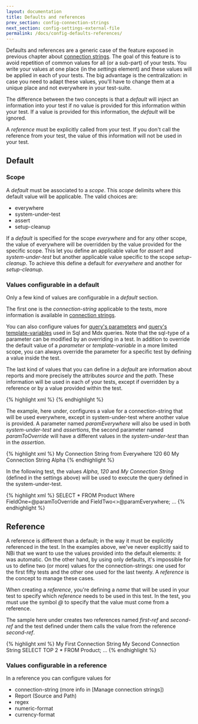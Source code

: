 ```yaml
---
layout: documentation
title: Defaults and references
prev_section: config-connection-strings
next_section: config-settings-external-file
permalink: /docs/config-defaults-references/
---
```

Defaults and references are a generic case of the feature exposed in previous chapter about [connection strings](../config-connection-strings). The goal of this feature is to avoid repetition of common values for all (or a sub-part) of your tests. You write your values at one place (in the *settings* element) and these values will be applied in each of your tests. The big advantage is the centralization: in case you need to adapt these values, you'll have to change them at a unique place and not everywhere in your test-suite.

The difference between the two concepts is that a *default* will inject an information into your test if no value is provided for this information within your test. If a value is provided for this information, the *default* will be ignored.

A *reference* must be explicitly called from your test. If you don't call the reference from your test, the value of this information will not be used in your test.

## Default

### Scope

A *default* must be associated to a *scope*. This *scope* delimits where this default value will be applicable. The valid choices are:

* everywhere
* system-under-test
* assert
* setup-cleanup

If a *default* is specified for the scope *everywhere* and for any other scope, the value of everywhere will be overridden by the value provided for the specific scope. This let you define an applicable value for *assert* and *system-under-test* but another applicable value specific to the scope *setup-cleanup*. To achieve this define a default for *everywhere* and another for *setup-cleanup*.

### Values configurable in a default

Only a few kind of values are configurable in a *default* section.

The first one is the *connection-string* applicable to the tests, more information is available in [connection strings](../config-connection-strings).

You can also configure values for [query's parameters](../query-parameter) and [query's template-variables](../query-template) used in Sql and Mdx queries. Note that the sql-type of a parameter can be modified by an overriding in a test. In addition to override the default value of a *parameter* or *template-variable* in a more limited scope, you can always override the parameter for a specific test by defining a value inside the test.

The last kind of values that you can define in a *default* are information about reports and more precisely the attributes *source* and the *path*. These information will be used in each of your tests, except if overridden by a reference or by a value provided within the test.

{% highlight xml %}
<settings>
  <default apply-to="...">
    <report
      source="http://reporting.com/reports"
      path="Dashboards"
    />
  </default>
</settings>
{% endhighlight %}

The example, here under, configures a value for a connection-string that will be used everywhere, except in system-under-test where another value is provided. A parameter named *paramEverywhere* will also be used in both *system-under-test* and *assertions*, the second parameter named *paramToOverride* will have a different values in the *system-under-test* than in the *assertion*.

{% highlight xml %}
<settings>
    <default apply-to="everywhere">
        <connectionString>My Connection String from Everywhere</connectionString>
        <parameter name="paramEverywhere">120</parameter>
        <parameter name="paramToOverride" sql-type="Int">60</parameter>
    </default>
    <default apply-to="system-under-test">
        <connectionString>My Connection String</connectionString>
        <parameter name="paramToOverride" sql-type="varchar(10)">Alpha</parameter>
    </default>
</settings>
{% endhighlight %}

In the following test, the values *Alpha*, *120* and *My Connection String* (defined in the settings above) will be used to execute the query defined in the system-under-test.

{% highlight xml %}
<test name="My first test case" uid="0001">
  <system-under-test>
    <execution>
      <query name="Select first product">
        SELECT * FROM Product Where FieldOne=@paramToOverride and FieldTwo<>@paramEverywhere;
      </query>
    </execution>
  </system-under-test>
  <assert>
    ...
  </assert>
</test>
{% endhighlight %}

## Reference

A reference is different than a default; in the way it must be explicitly referenced in the test. In the examples above, we've never explicitly said to NBi that we want to use the values provided into the default elements: it was automatic. On the other hand, by using only defaults, it's impossible for us to define two (or more) values for the connection-strings: one used for the first fifty tests and the other one used for the last twenty. A *reference* is the concept to manage these cases.

When creating a *reference*, you're defining a *name* that will be used in your test to specify which *reference* needs to be used in this test. In the test, you must use the symbol *@* to specify that the value must come from a reference.

The sample here under creates two references named *first-ref* and *second-ref* and the test defined under them calls the value from the reference *second-ref*.

{% highlight xml %}
<settings>
    <reference name="first-ref">
        <connectionString>My First Connection String</connectionString>
    </reference>
    <reference name="second-ref">
        <connectionString>My Second Connection String</connectionString>
    </reference>
</settings>
<test name="My first test case" uid="0001">
    <system-under-test>
        <execution>
            <query name="Select first product" connectionString="@second-ref">
                SELECT TOP 2 * FROM Product;
            </query>
        </execution>
    </system-under-test>
    <assert>
    ...
    </assert>
</test>
{% endhighlight %}

### Values configurable in a reference

In a reference you can configure values for

* connection-string (more info in [Manage connection strings])
* Report (Source and Path) 
* regex
* numeric-format
* currency-format
